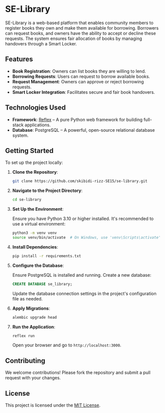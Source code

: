 
# SE-Library

SE-Library is a web-based platform that enables community members to register books they own and make them available for borrowing. Borrowers can request books, and owners have the ability to accept or decline these requests. The system ensures fair allocation of books by managing handovers through a Smart Locker.

## Features

- **Book Registration**: Owners can list books they are willing to lend.
- **Borrowing Requests**: Users can request to borrow available books.
- **Request Management**: Owners can approve or reject borrowing requests.
- **Smart Locker Integration**: Facilitates secure and fair book handovers.

## Technologies Used

- **Framework**: [Reflex](https://reflex.dev/) – A pure Python web framework for building full-stack applications.
- **Database**: PostgreSQL – A powerful, open-source relational database system.

## Getting Started

To set up the project locally:

1. **Clone the Repository**:

   ```bash
   git clone https://github.com/skibidi-rizz-SE15/se-library.git
   ```

2. **Navigate to the Project Directory**:

   ```bash
   cd se-library
   ```

3. **Set Up the Environment**:

   Ensure you have Python 3.10 or higher installed. It's recommended to use a virtual environment:

   ```bash
   python3 -m venv venv
   source venv/bin/activate  # On Windows, use 'venv\Scripts\activate'
   ```

4. **Install Dependencies**:

   ```bash
   pip install -r requirements.txt
   ```

5. **Configure the Database**:

   Ensure PostgreSQL is installed and running. Create a new database:

   ```sql
   CREATE DATABASE se_library;
   ```

   Update the database connection settings in the project's configuration file as needed.

6. **Apply Migrations**:

   ```bash
   alembic upgrade head
   ```

7. **Run the Application**:

   ```bash
   reflex run
   ```

   Open your browser and go to `http://localhost:3000`.

## Contributing

We welcome contributions! Please fork the repository and submit a pull request with your changes.

## License

This project is licensed under the [MIT License](LICENSE).
